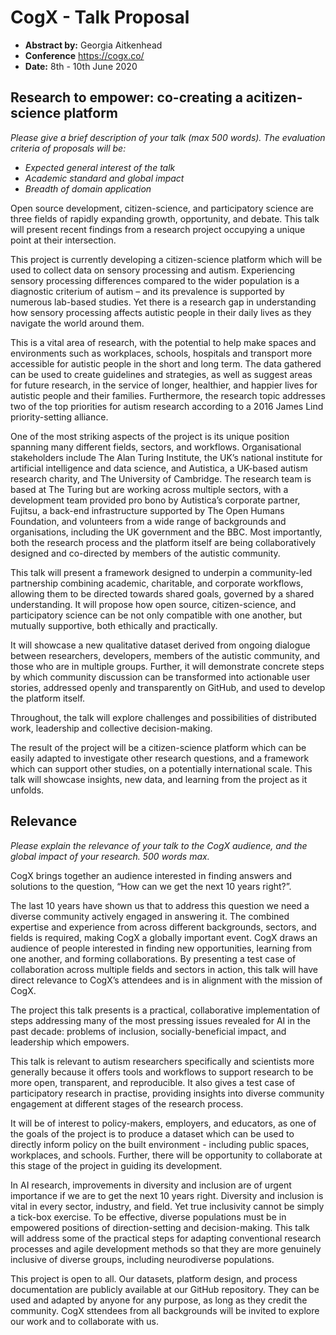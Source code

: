 # CogX - Talk Proposal

- **Abstract by:** Georgia Aitkenhead
- **Conference** https://cogx.co/
- **Date:** 8th - 10th June 2020

## Research to empower: co-creating a acitizen-science platform


_Please give a brief description of your talk (max 500 words)._
_The evaluation criteria of proposals will be:_

- _Expected general interest of the talk_
- _Academic standard and global impact_
- _Breadth of domain application_

Open source development, citizen-science, and participatory science are three fields of rapidly expanding growth, opportunity, and debate. 
This talk will present recent findings from a research project occupying a unique point at their intersection. 

This project is currently developing a citizen-science platform which will be used to collect data on sensory processing and autism. 
Experiencing sensory processing differences compared to the wider population is a diagnostic criterium of autism – and its prevalence is supported by numerous lab-based studies. 
Yet there is a research gap in understanding how sensory processing affects autistic people in their daily lives as they navigate the world around them. 

This is a vital area of research, with the potential to help make spaces and environments such as workplaces, schools, hospitals and transport more accessible for autistic people in the short and long term. 
The data gathered can be used to create guidelines and strategies, as well as suggest areas for future research, in the service of longer, healthier, and happier lives for autistic people and their families. 
Furthermore, the research topic addresses two of the top priorities for autism research according to a 2016 James Lind priority-setting alliance. 

One of the most striking aspects of the project is its unique position spanning many different fields, sectors, and workflows. 
Organisational stakeholders include The Alan Turing Institute, the UK’s national institute for artificial intelligence and data science, and Autistica, a UK-based autism research charity, and The University of Cambridge. 
The research team is based at The Turing but are working across multiple sectors, with a development team provided pro bono by Autistica’s corporate partner, Fujitsu, a back-end infrastructure supported by The Open Humans Foundation, and volunteers from a wide range of backgrounds and organisations, including the UK government and the BBC.
Most importantly, both the research process and the platform itself are being collaboratively designed and co-directed by members of the autistic community. 

This talk will present a framework designed to underpin a community-led partnership combining academic, charitable, and corporate workflows, allowing them to be directed towards shared goals, governed by a shared understanding. 
It will propose how open source, citizen-science, and participatory science can be not only compatible with one another, but mutually supportive, both ethically and practically. 

It will showcase a new qualitative dataset derived from ongoing dialogue between researchers, developers, members of the autistic community, and those who are in multiple groups. 
Further, it will demonstrate concrete steps by which community discussion can be transformed into actionable user stories, addressed openly and transparently on GitHub, and used to develop the platform itself. 

Throughout, the talk will explore challenges and possibilities of distributed work, leadership and collective decision-making.

The result of the project will be a citizen-science platform which can be easily adapted to investigate other research questions, and a framework which can support other studies, on a potentially international scale. 
This talk will showcase insights, new data, and learning from the project as it unfolds. 

## Relevance

_Please explain the relevance of your talk to the CogX audience, and the global impact of your research._
_500 words max._

CogX brings together an audience interested in finding answers and solutions to the question, “How can we get the next 10 years right?”.

The last 10 years have shown us that to address this question we need a diverse community actively engaged in answering it. 
The combined expertise and experience from across different backgrounds, sectors, and fields is required, making CogX a globally important event. 
CogX draws an audience of people interested in finding new opportunities, learning from one another, and forming collaborations. 
By presenting a test case of collaboration across multiple fields and sectors in action, this talk will have direct relevance to CogX’s attendees and is in alignment with the mission of CogX.

The project this talk presents is a practical, collaborative implementation of steps addressing many of the most pressing issues revealed for AI in the past decade: problems of inclusion, socially-beneficial impact, and leadership which empowers.

This talk is relevant to autism researchers specifically and scientists more generally because it offers tools and workflows to support research to be more open, transparent, and reproducible. 
It also gives a test case of participatory research in practise, providing insights into diverse community engagement at different stages of the research process.

It will be of interest to policy-makers, employers, and educators, as one of the goals of the project is to produce a dataset which can be used to directly inform policy on the built environment - including public spaces, workplaces, and schools. 
Further, there will be opportunity to collaborate at this stage of the project in guiding its development. 

In AI research, improvements in diversity and inclusion are of urgent importance if we are to get the next 10 years right. 
Diversity and inclusion is vital in every sector, industry, and field. 
Yet true inclusivity cannot be simply a tick-box exercise. 
To be effective, diverse populations must be in empowered positions of direction-setting and decision-making. 
This talk will address some of the practical steps for adapting conventional research processes and agile development methods so that they are more genuinely inclusive of diverse groups, including neurodiverse populations. 

This project is open to all. 
Our datasets, platform design, and process documentation are publicly available at our GitHub repository. 
They can be used and adapted by anyone for any purpose, as long as they credit the community. CogX sttendees from all backgrounds will be invited to explore our work and to collaborate with us.  


